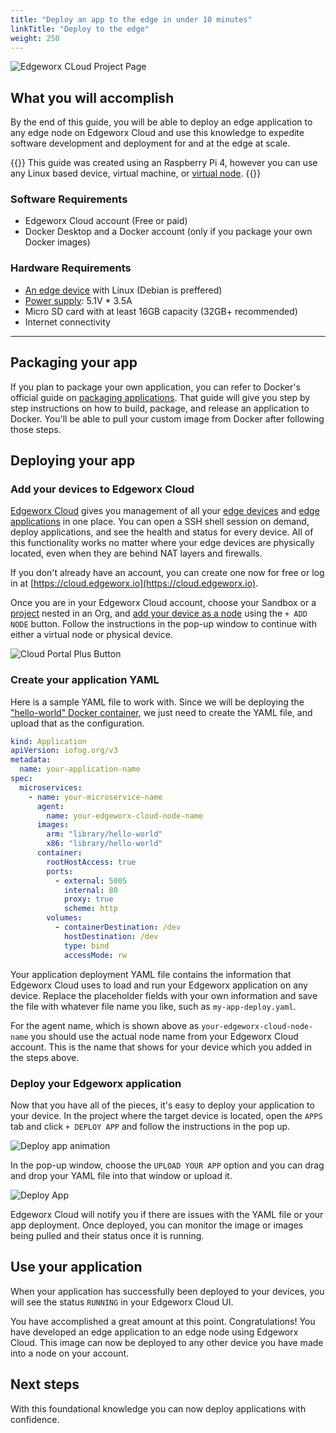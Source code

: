 ```yaml
---
title: "Deploy an app to the edge in under 10 minutes"
linkTitle: "Deploy to the edge"
weight: 250
---
```


![Edgeworx CLoud Project Page](/images/project_view.png)

## What you will accomplish

By the end of this guide, you will be able to deploy an edge application to any edge node on Edgeworx Cloud and use this knowledge to expedite software development and deployment for and at the edge at scale.

{{<info>}}
This guide was created using an Raspberry Pi 4, however you can use any Linux based device, virtual machine, or [virtual node](/docs/cloud/adding-nodes/virtual-node/).
{{</info>}}

### Software Requirements

- Edgeworx Cloud account (Free or paid)
- Docker Desktop and a Docker account (only if you package your own Docker images)

### Hardware Requirements

- [An edge device](docs/cloud/adding-nodes) with Linux (Debian is preffered)
- [Power supply](docs/cloud/adding-nodes): 5.1V \* 3.5A
- Micro SD card with at least 16GB capacity (32GB+ recommended)
- Internet connectivity

---

## Packaging your app

If you plan to package your own application, you can refer to Docker's official guide on [packaging applications](https://docs.Docker.com/get-started/02_our_app/). That guide will give you step by step instructions on how to build, package, and release an application to Docker. You'll be able to pull your custom image
from Docker after following those steps.

## Deploying your app

### Add your devices to Edgeworx Cloud

[Edgeworx Cloud](/docs/cloud/start-portal) gives you management of all your [edge devices](/docs/cloud/adding-nodes) and [edge applications](/docs/more/terminology/#application) in one place.
You can open a SSH shell session on demand, deploy applications, and see the health and status for
every device. All of this functionality works no matter where your edge devices are physically
located, even when they are behind NAT layers and firewalls.

If you don't already have an account, you can create one now for free or log in
at [https://cloud.edgeworx.io](https://cloud.edgeworx.io).

Once you are in your Edgeworx Cloud account, choose your Sandbox or a [project](/docs/more/terminology#project) nested in an Org, and [add your device as a node](/docs/cloud/adding-nodes/add-node.md) using the `+ ADD NODE` button. Follow the instructions in the pop-up window to
continue with either a virtual node or physical device.

![Cloud Portal Plus Button](/images/project_empty.png)

### Create your application YAML

Here is a sample YAML file to work with. Since we will be deploying the ["hello-world" Docker container](https://hub.docker.com/_/hello-world),
we just need to create the YAML file, and upload that as the configuration.

```YAML
kind: Application
apiVersion: iofog.org/v3
metadata:
  name: your-application-name
spec:
  microservices:
    - name: your-microservice-name
      agent:
        name: your-edgeworx-cloud-node-name
      images:
        arm: "library/hello-world"
        x86: "library/hello-world"
      container:
        rootHostAccess: true
        ports:
          - external: 5005
            internal: 80
            proxy: true
            scheme: http
        volumes:
          - containerDestination: /dev
            hostDestination: /dev
            type: bind
            accessMode: rw
```

Your application deployment YAML file contains the information that Edgeworx Cloud uses to load and
run your Edgeworx application on any device. Replace the placeholder fields with your own
information and save the file with whatever file name you like, such as `my-app-deploy.yaml`.

For the agent name, which is shown above as `your-edgeworx-cloud-node-name` you should use the actual
node name from your Edgeworx Cloud account. This is the name that shows for your device which you added
in the steps above.

### Deploy your Edgeworx application

Now that you have all of the pieces, it's easy to deploy your application to your device. In the project where the target device is located, open the `APPS` tab and click `+ DEPLOY APP` and follow the instructions in the pop up.

![Deploy app animation](/images/app_select.png)

In the pop-up window, choose the `UPLOAD YOUR APP` option and you can drag and drop your YAML file into that window or upload it.

![Deploy App](/images/app_details.png)

Edgeworx Cloud will notify you if there are issues with the YAML file or your app deployment. Once deployed, you can monitor the image or images being pulled and their status once it is running.

## Use your application

When your application has successfully been deployed to your devices, you will see the
status `RUNNING` in your Edgeworx Cloud UI.

You have accomplished a great amount at this point. Congratulations! You have developed an edge
application to an edge node using Edgeworx Cloud. This image can now be deployed to any other device you have made into a node on your account.

## Next steps

With this foundational knowledge you can now deploy applications with confidence.  
